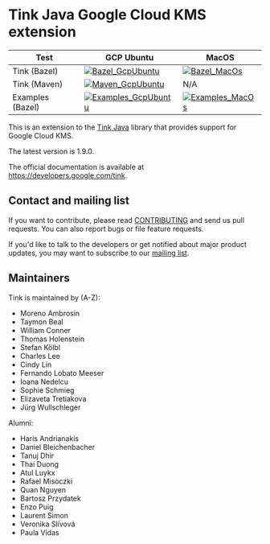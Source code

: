 # Tink Java Google Cloud KMS extension

<!-- GCP Ubuntu --->

[tink_java_gcpkms_bazel_badge_gcp_ubuntu]: https://storage.googleapis.com/tink-kokoro-build-badges/tink-java-gcpkms-bazel-gcp-ubuntu.svg
[tink_java_gcpkms_maven_badge_gcp_ubuntu]: https://storage.googleapis.com/tink-kokoro-build-badges/tink-java-gcpkms-maven-gcp-ubuntu.svg
[tink_java_gcpkms_bazel_examples_badge_gcp_ubuntu]: https://storage.googleapis.com/tink-kokoro-build-badges/tink-java-gcpkms-bazel-examples-gcp-ubuntu.svg

<!-- MacOS --->

[tink_java_gcpkms_bazel_badge_macos]: https://storage.googleapis.com/tink-kokoro-build-badges/tink-java-gcpkms-bazel-macos-external.svg
[tink_java_gcpkms_bazel_examples_badge_macos]: https://storage.googleapis.com/tink-kokoro-build-badges/tink-java-gcpkms-bazel-examples-macos-external.svg

**Test**         | **GCP Ubuntu**                                                               | **MacOS**
---------------- | ---------------------------------------------------------------------------- | ---------
Tink (Bazel)     | [![Bazel_GcpUbuntu][tink_java_gcpkms_bazel_badge_gcp_ubuntu]](#)             | [![Bazel_MacOs][tink_java_gcpkms_bazel_badge_macos]](#)
Tink (Maven)     | [![Maven_GcpUbuntu][tink_java_gcpkms_maven_badge_gcp_ubuntu]](#)             | N/A
Examples (Bazel) | [![Examples_GcpUbuntu][tink_java_gcpkms_bazel_examples_badge_gcp_ubuntu]](#) | [![Examples_MacOs][tink_java_gcpkms_bazel_examples_badge_macos]](#)

This is an extension to the
[Tink Java](https://github.com/tink-crypto/tink-java) library that provides
support for Google Cloud KMS.

The latest version is 1.9.0.

The official documentation is available at https://developers.google.com/tink.

## Contact and mailing list

If you want to contribute, please read [CONTRIBUTING](docs/CONTRIBUTING.md) and
send us pull requests. You can also report bugs or file feature requests.

If you'd like to talk to the developers or get notified about major product
updates, you may want to subscribe to our
[mailing list](https://groups.google.com/forum/#!forum/tink-users).
## Maintainers

Tink is maintained by (A-Z):

-   Moreno Ambrosin
-   Taymon Beal
-   William Conner
-   Thomas Holenstein
-   Stefan Kölbl
-   Charles Lee
-   Cindy Lin
-   Fernando Lobato Meeser
-   Ioana Nedelcu
-   Sophie Schmieg
-   Elizaveta Tretiakova
-   Jürg Wullschleger

Alumni:

-   Haris Andrianakis
-   Daniel Bleichenbacher
-   Tanuj Dhir
-   Thai Duong
-   Atul Luykx
-   Rafael Misoczki
-   Quan Nguyen
-   Bartosz Przydatek
-   Enzo Puig
-   Laurent Simon
-   Veronika Slívová
-   Paula Vidas
